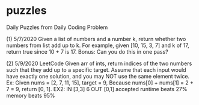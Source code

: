 # puzzles

Daily Puzzles from Daily Coding Problem

(1) 5/7/2020
Given a list of numbers and a number k, return whether two numbers from list add up to k.
For example, given [10, 15, 3, 7] and k of 17, return true since 10 + 7 is 17.
Bonus: Can you do this in one pass?

(2) 5/9/2020
LeetCode Given arr of ints, return indices of the two numbers 
such that they add up to a specific target.
Assume that each input would have exactly one solution, 
and you may NOT use the same element twice.
Ex: Given nums = [2, 7, 11, 15], target = 9,
Because nums[0] + nums[1] = 2 + 7 = 9,
return [0, 1]. EX2: IN [3,3] 6 OUT [0,1]
accepted runtime beats 27% memory beats 95%
